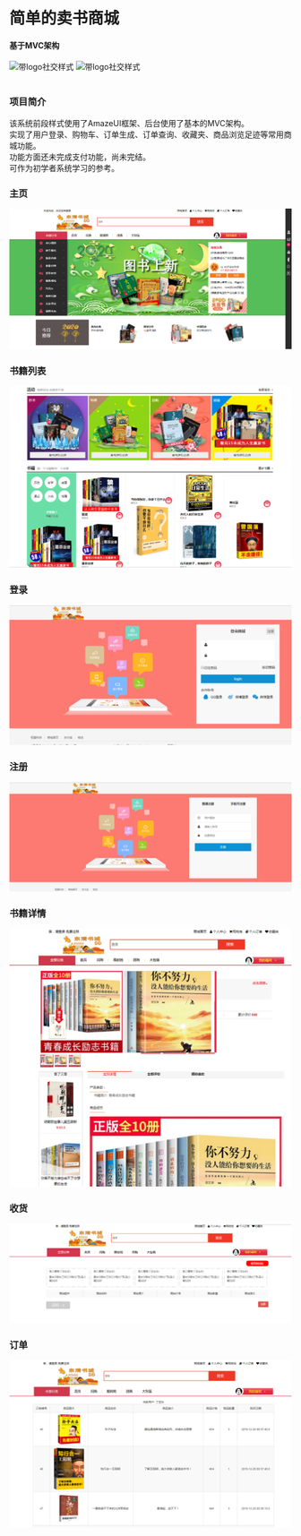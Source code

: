 # 简单的卖书商城 
#### 基于MVC架构
   ![带logo社交样式](https://img.shields.io/badge/building-unfinished-brightgreen)  ![带logo社交样式](https://img.shields.io/badge/GitHub-dingyadong-yellow.svg?style=social&logo=github)  
<br/>
### 项目简介
该系统前段样式使用了AmazeUI框架、后台使用了基本的MVC架构。  
实现了用户登录、购物车、订单生成、订单查询、收藏夹、商品浏览足迹等常用商城功能。  
功能方面还未完成支付功能，尚未完结。  
可作为初学者系统学习的参考。

### 主页<br/>
![主页](/img/主页.png)
  
### 书籍列表
![书籍列表](/img/书籍列表.png)
  
### 登录
![登录](/img/登录.png)
  
### 注册
![注册](/img/注册.png)
  
### 书籍详情<br/>
![书籍详情](/img/书籍详情.png)
  
### 收货<br/>
![收货](/img/收货.png)
  
### 订单<br/>
![订单](/img/订单.png)
